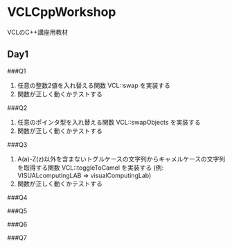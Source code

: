 VCLCppWorkshop
==============

VCLのC++講座用教材

Day1
--------------
###Q1
1. 任意の整数2値を入れ替える関数 VCL::swap を実装する
2. 関数が正しく動くかテストする

###Q2
1. 任意のポインタ型を入れ替える関数 VCL::swapObjects を実装する
2. 関数が正しく動くかテストする

###Q3
1. A(a)-Z(z)以外を含まないトグルケースの文字列からキャメルケースの文字列を取得する関数 VCL::toggleToCamel を実装する 
   (例: VISUALcomputingLAB => visualComputingLab)
2. 関数が正しく動くかテストする


###Q4


###Q5


###Q6


###Q7

